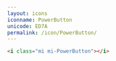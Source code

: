 ```yaml
---
layout: icons
iconname: PowerButton
unicode: ED7A
permalink: /icon/PowerButton/
---
```


``` html
<i class="mi mi-PowerButton"></i>
```
